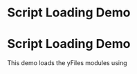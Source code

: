 <!--
 //////////////////////////////////////////////////////////////////////////////
 // @license
 // This file is part of yFiles for HTML 2.6.
 // Use is subject to license terms.
 //
 // Copyright (c) 2000-2023 by yWorks GmbH, Vor dem Kreuzberg 28,
 // 72070 Tuebingen, Germany. All rights reserved.
 //
 //////////////////////////////////////////////////////////////////////////////
-->
# Script Loading Demo

# Script Loading Demo

This demo loads the yFiles modules using _<script>_ tags.

With script-tags, dependencies between the yFiles modules are not resolved automatically. Therefore, all modules that are used by an application have to be loaded separately and in the correct order, as shown in this [yFiles modules dependency diagram](https://docs.yworks.com/yfileshtml/#/dguide/introduction-modules).

In order to improve code completion, install the UMD variant of yFiles locally as npm module.
